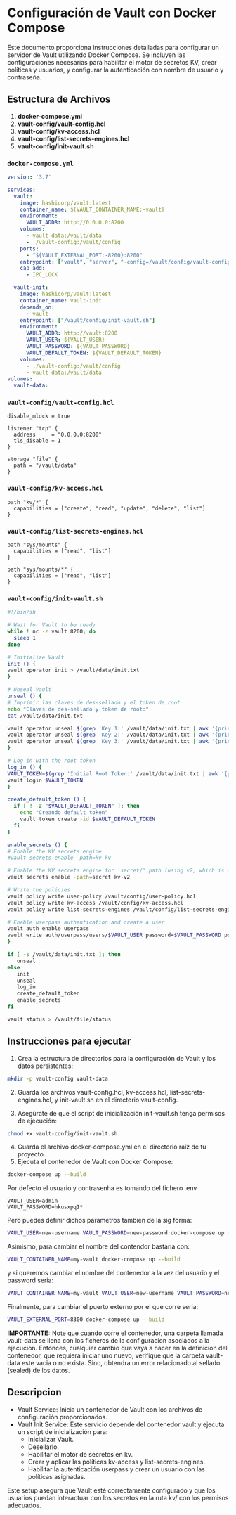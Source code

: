# Configuración de Vault con Docker Compose

Este documento proporciona instrucciones detalladas para configurar un servidor de Vault utilizando Docker Compose. Se incluyen las configuraciones necesarias para habilitar el motor de secretos KV, crear políticas y usuarios, y configurar la autenticación con nombre de usuario y contraseña.

## Estructura de Archivos

1. **docker-compose.yml**
2. **vault-config/vault-config.hcl**
3. **vault-config/kv-access.hcl**
4. **vault-config/list-secrets-engines.hcl**
5. **vault-config/init-vault.sh**

### `docker-compose.yml`

```yaml
version: '3.7'

services:
  vault:
    image: hashicorp/vault:latest
    container_name: ${VAULT_CONTAINER_NAME:-vault}
    environment:
      VAULT_ADDR: http://0.0.0.0:8200
    volumes:
      - vault-data:/vault/data
      - ./vault-config:/vault/config
    ports:
      - "${VAULT_EXTERNAL_PORT:-8200}:8200"
    entrypoint: ["vault", "server", "-config=/vault/config/vault-config.hcl"]
    cap_add:
      - IPC_LOCK

  vault-init:
    image: hashicorp/vault:latest
    container_name: vault-init
    depends_on:
      - vault
    entrypoint: ["/vault/config/init-vault.sh"]
    environment:
      VAULT_ADDR: http://vault:8200
      VAULT_USER: ${VAULT_USER}
      VAULT_PASSWORD: ${VAULT_PASSWORD}
      VAULT_DEFAULT_TOKEN: ${VAULT_DEFAULT_TOKEN}
    volumes:
      - ./vault-config:/vault/config
      - vault-data:/vault/data
volumes:
  vault-data:
```

### `vault-config/vault-config.hcl`
```hcl
disable_mlock = true

listener "tcp" {
  address     = "0.0.0.0:8200"
  tls_disable = 1
}

storage "file" {
  path = "/vault/data"
}
```

### `vault-config/kv-access.hcl`
```hcl
path "kv/*" {
  capabilities = ["create", "read", "update", "delete", "list"]
}
```

### `vault-config/list-secrets-engines.hcl`
```hcl
path "sys/mounts" {
  capabilities = ["read", "list"]
}

path "sys/mounts/*" {
  capabilities = ["read", "list"]
}
```

### `vault-config/init-vault.sh`
```sh
#!/bin/sh

# Wait for Vault to be ready
while ! nc -z vault 8200; do
  sleep 1
done

# Initialize Vault
init () {
vault operator init > /vault/data/init.txt
}

# Unseal Vault
unseal () {
# Imprimir las claves de des-sellado y el token de root
echo "Claves de des-sellado y token de root:"
cat /vault/data/init.txt

vault operator unseal $(grep 'Key 1:' /vault/data/init.txt | awk '{print $NF}')
vault operator unseal $(grep 'Key 2:' /vault/data/init.txt | awk '{print $NF}')
vault operator unseal $(grep 'Key 3:' /vault/data/init.txt | awk '{print $NF}')
}

# Log in with the root token
log_in () {
VAULT_TOKEN=$(grep 'Initial Root Token:' /vault/data/init.txt | awk '{print $NF}')
vault login $VAULT_TOKEN
}

create_default_token () {
  if [ ! -z "$VAULT_DEFAULT_TOKEN" ]; then
    echo "Creando default token"
    vault token create -id $VAULT_DEFAULT_TOKEN
  fi
}

enable_secrets () {
# Enable the KV secrets engine
#vault secrets enable -path=kv kv

# Enable the KV secrets engine for 'secret/' path (using v2, which is compatible with spring boot)
vault secrets enable -path=secret kv-v2

# Write the policies
vault policy write user-policy /vault/config/user-policy.hcl
vault policy write kv-access /vault/config/kv-access.hcl
vault policy write list-secrets-engines /vault/config/list-secrets-engines.hcl

# Enable userpass authentication and create a user
vault auth enable userpass
vault write auth/userpass/users/$VAULT_USER password=$VAULT_PASSWORD policies=default,list-secrets-engines,kv-access,user-policy
}

if [ -s /vault/data/init.txt ]; then
   unseal
else
   init
   unseal
   log_in
   create_default_token
   enable_secrets
fi

vault status > /vault/file/status
```

## Instrucciones para ejecutar
1. Crea la estructura de directorios para la configuración de Vault y los datos persistentes:
```sh
mkdir -p vault-config vault-data
```

2. Guarda los archivos vault-config.hcl, kv-access.hcl, list-secrets-engines.hcl, y init-vault.sh en el directorio vault-config.

3. Asegúrate de que el script de inicialización init-vault.sh tenga permisos de ejecución:
```sh
chmod +x vault-config/init-vault.sh
```
4. Guarda el archivo docker-compose.yml en el directorio raíz de tu proyecto.
5. Ejecuta el contenedor de Vault con Docker Compose:
```sh
docker-compose up --build
```

Por defecto el usuario y contrasenha es tomando del fichero .env
```env
VAULT_USER=admin
VAULT_PASSWORD=hkusxpq1*
```

Pero puedes definir dichos parametros tambien de la sig forma:
```sh
VAULT_USER=new-username VAULT_PASSWORD=new-password docker-compose up --build
```

Asimismo, para cambiar el nombre del contendor bastaria con:
```sh
VAULT_CONTAINER_NAME=my-vault docker-compose up --build
```

y si queremos cambiar el nombre del contenedor a la vez del usuario y el password seria:
```sh
VAULT_CONTAINER_NAME=my-vault VAULT_USER=new-username VAULT_PASSWORD=new-password docker-compose up --build
```

Finalmente, para cambiar el puerto externo por el que corre seria:

```sh
VAULT_EXTERNAL_PORT=8300 docker-compose up --build
```

**IMPORTANTE:** Note que cuando corre el contenedor, una carpeta llamada vault-data se llena con los ficheros de la configuracion asociados a la ejecucion.
Entonces, cualquier cambio que vaya a hacer en la definicion del contenedor, que requiera iniciar uno nuevo, verifique que la carpeta vault-data este vacia o no exista. Sino, obtendra un error relacionado al sellado (sealed) de los datos.

## Descripcion
* Vault Service: Inicia un contenedor de Vault con los archivos de configuración proporcionados.
* Vault Init Service: Este servicio depende del contenedor vault y ejecuta un script de inicialización para:
    * Inicializar Vault.
    * Desellarlo.
    * Habilitar el motor de secretos en kv.
    * Crear y aplicar las políticas kv-access y list-secrets-engines.
    * Habilitar la autenticación userpass y crear un usuario con las políticas asignadas.

Este setup asegura que Vault esté correctamente configurado y que los usuarios puedan interactuar con los secretos en la ruta kv/ con los permisos adecuados.